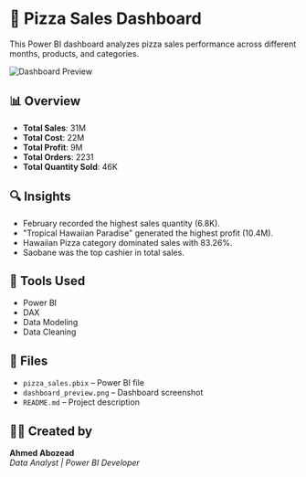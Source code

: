 # 🍕 Pizza Sales Dashboard

This Power BI dashboard analyzes pizza sales performance across different months, products, and categories.

![Dashboard Preview](dashboard_preview.png)

## 📊 Overview

- **Total Sales**: 31M  
- **Total Cost**: 22M  
- **Total Profit**: 9M  
- **Total Orders**: 2231  
- **Total Quantity Sold**: 46K

## 🔍 Insights

- February recorded the highest sales quantity (6.8K).
- "Tropical Hawaiian Paradise" generated the highest profit (10.4M).
- Hawaiian Pizza category dominated sales with 83.26%.
- Saobane was the top cashier in total sales.

## 🧰 Tools Used

- Power BI  
- DAX  
- Data Modeling  
- Data Cleaning

## 📂 Files

- `pizza_sales.pbix` – Power BI file  
- `dashboard_preview.png` – Dashboard screenshot  
- `README.md` – Project description

## 👨‍💻 Created by

**Ahmed Abozead**  
*Data Analyst | Power BI Developer*
